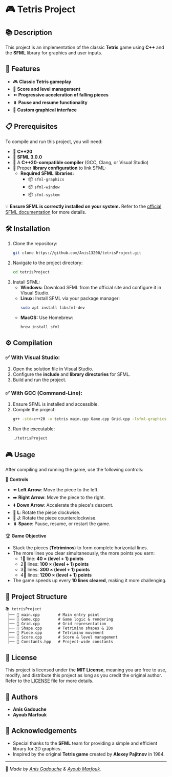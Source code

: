 # 🎮 Tetris Project

## 📚 Description
This project is an implementation of the classic **Tetris** game using **C++** and the **SFML** library for graphics and user inputs.

## 🚀 Features
- 🎮 **Classic Tetris gameplay**
- 🌊 **Score and level management**
- ⏪ **Progressive acceleration of falling pieces**
- ⏸️ **Pause and resume functionality**
- 🎨 **Custom graphical interface**

## 📋 Prerequisites
To compile and run this project, you will need:
- 🔹 **C++20**
- 🔹 **SFML 3.0.0**
- 🔹 A **C++20-compatible compiler** (GCC, Clang, or Visual Studio)
- 🔹 Proper **library configuration** to link SFML:
    - **Required SFML libraries:**
      - 📦 `sfml-graphics`
      - 📦 `sfml-window`
      - 📦 `sfml-system`

💡 **Ensure SFML is correctly installed on your system.** Refer to the [official SFML documentation](https://www.sfml-dev.org/documentation/) for more details.

## 🛠️ Installation
1. Clone the repository:
    ```sh
    git clone https://github.com/Anis13200/tetrisProject.git
    ```
2. Navigate to the project directory:
    ```sh
    cd tetrisProject
    ```
3. Install SFML:
    - **Windows:** Download SFML from the official site and configure it in Visual Studio.
    - **Linux:** Install SFML via your package manager:
      ```sh
      sudo apt install libsfml-dev
      ```
    - **MacOS:** Use Homebrew:
      ```sh
      brew install sfml
      ```

## ⚙️ Compilation
### ✅ With Visual Studio:
1. Open the solution file in Visual Studio.
2. Configure the **include** and **library directories** for SFML.
3. Build and run the project.

### ✅ With GCC (Command-Line):
1. Ensure SFML is installed and accessible.
2. Compile the project:
    ```sh
    g++ -std=c++20 -o tetris main.cpp Game.cpp Grid.cpp -lsfml-graphics -lsfml-window -lsfml-system
    ```
3. Run the executable:
    ```sh
    ./tetrisProject
    ```

## 🎮 Usage
After compiling and running the game, use the following controls:

🎯 **Controls**
- ⬅️ **Left Arrow**: Move the piece to the left.
- ➡️ **Right Arrow**: Move the piece to the right.
- ⬇️ **Down Arrow**: Accelerate the piece's descent.
- 🔁 **L**: Rotate the piece clockwise.
- 🔄 **J**: Rotate the piece counterclockwise.
- ⏸️ **Space**: Pause, resume, or restart the game.

🏆 **Game Objective**
- Stack the pieces (**Tetriminos**) to form complete horizontal lines.
- The more lines you clear simultaneously, the more points you earn:
    - 1⃣ line: **40 × (level + 1) points**
    - 2⃣ lines: **100 × (level + 1) points**
    - 3⃣ lines: **300 × (level + 1) points**
    - 4⃣ lines: **1200 × (level + 1) points**
- The game speeds up every **10 lines cleared**, making it more challenging.

## 📂 Project Structure
```
📚 tetrisProject
 ├── 📄 main.cpp        # Main entry point
 ├── 📄 Game.cpp        # Game logic & rendering
 ├── 📄 Grid.cpp        # Grid representation
 ├── 📄 Shape.cpp       # Tetrimino shapes & IDs
 ├── 📄 Piece.cpp       # Tetrimino movement
 ├── 📄 Score.cpp       # Score & level management
 ├── 📄 Constants.hpp   # Project-wide constants
```

## 📝 License
This project is licensed under the **MIT License**, meaning you are free to use, modify, and distribute this project as long as you credit the original author.  
Refer to the [LICENSE](LICENSE) file for more details.

## 👥 Authors
- **Anis Gadouche**
- **Ayoub Marfouk**

## 🙌 Acknowledgements
- Special thanks to the **SFML** team for providing a simple and efficient library for 2D graphics.
- Inspired by the original **Tetris game** created by **Alexey Pajitnov** in 1984.

---

🚀 *Made by [Anis Gadouche](https://github.com/Anis13200) & [Ayoub Marfouk](https://github.com/ayoubm85).*
